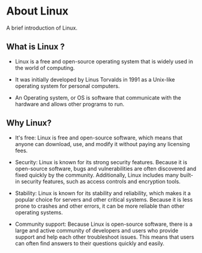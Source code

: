 
# About Linux

A brief introduction of Linux.


## What is Linux ?

- Linux is a free and open-source operating system  that is widely used in the world of computing.

- It was initially developed by Linus Torvalds in 1991 as a Unix-like operating system for personal computers.

- An Operating system, or OS is software that communicate with the hardware and allows other programs to run.



## Why Linux?

- It's free: Linux is free and open-source software, which means that anyone can download, use, and modify it without paying any licensing fees.

- Security: Linux is known for its strong security features. Because it is open-source software, bugs and vulnerabilities are often discovered and fixed quickly by the community. Additionally, Linux includes many built-in security features, such as access controls and encryption tools.

- Stability: Linux is known for its stability and reliability, which makes it a popular choice for servers and other critical systems. Because it is less prone to crashes and other errors, it can be more reliable than other operating systems.

- Community support: Because Linux is open-source software, there is a large and active community of developers and users who provide support and help each other troubleshoot issues. This means that users can often find answers to their questions quickly and easily.

